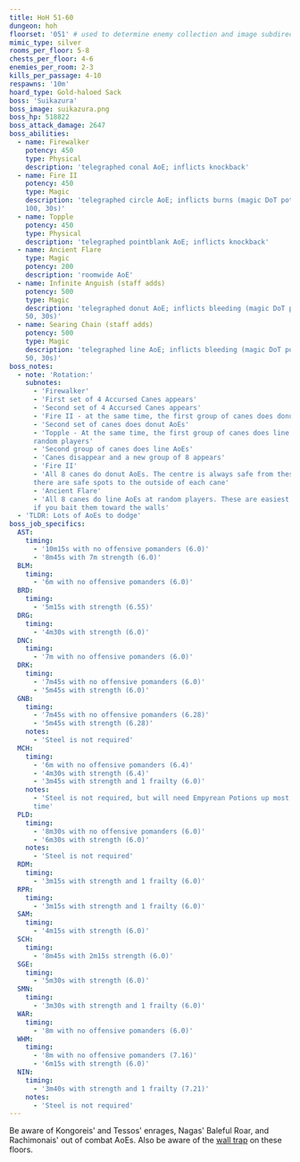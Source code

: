 ```yaml
---
title: HoH 51-60
dungeon: hoh
floorset: '051' # used to determine enemy collection and image subdirectory
mimic_type: silver
rooms_per_floor: 5-8
chests_per_floor: 4-6
enemies_per_room: 2-3
kills_per_passage: 4-10
respawns: '10m'
hoard_type: Gold-haloed Sack
boss: 'Suikazura'
boss_image: suikazura.png
boss_hp: 518822
boss_attack_damage: 2647
boss_abilities:
  - name: Firewalker
    potency: 450
    type: Physical
    description: 'telegraphed conal AoE; inflicts knockback'
  - name: Fire II
    potency: 450
    type: Magic
    description: 'telegraphed circle AoE; inflicts burns (magic DoT potency
    100, 30s)'
  - name: Topple
    potency: 450
    type: Physical
    description: 'telegraphed pointblank AoE; inflicts knockback'
  - name: Ancient Flare
    type: Magic
    potency: 200
    description: 'roomwide AoE'
  - name: Infinite Anguish (staff adds)
    potency: 500
    type: Magic
    description: 'telegraphed donut AoE; inflicts bleeding (magic DoT potency
    50, 30s)'
  - name: Searing Chain (staff adds)
    potency: 500
    type: Magic
    description: 'telegraphed line AoE; inflicts bleeding (magic DoT potency
    50, 30s)'
boss_notes:
  - note: 'Rotation:'
    subnotes:
      - 'Firewalker'
      - 'First set of 4 Accursed Canes appears'
      - 'Second set of 4 Accursed Canes appears'
      - 'Fire II - at the same time, the first group of canes does donut AoEs'
      - 'Second set of canes does donut AoEs'
      - 'Topple - At the same time, the first group of canes does line AoEs at
      random players'
      - 'Second group of canes does line AoEs'
      - 'Canes disappear and a new group of 8 appears'
      - 'Fire II'
      - 'All 8 canes do donut AoEs. The centre is always safe from these, and
      there are safe spots to the outside of each cane'
      - 'Ancient Flare'
      - 'All 8 canes do line AoEs at random players. These are easiest to dodge
      if you bait them toward the walls'
  - 'TLDR: Lots of AoEs to dodge'
boss_job_specifics:
  AST:
    timing:
      - '10m15s with no offensive pomanders (6.0)'
      - '8m45s with 7m strength (6.0)'
  BLM:
    timing:
      - '6m with no offensive pomanders (6.0)'
  BRD:
    timing:
      - '5m15s with strength (6.55)'
  DRG:
    timing:
      - '4m30s with strength (6.0)'
  DNC:
    timing:
      - '7m with no offensive pomanders (6.0)'
  DRK:
    timing:
      - '7m45s with no offensive pomanders (6.0)'
      - '5m45s with strength (6.0)'
  GNB:
    timing:
      - '7m45s with no offensive pomanders (6.28)'
      - '5m45s with strength (6.28)'
    notes:
      - 'Steel is not required'
  MCH:
    timing:
      - '6m with no offensive pomanders (6.4)'
      - '4m30s with strength (6.4)'
      - '3m45s with strength and 1 frailty (6.0)'
    notes:
      - 'Steel is not required, but will need Empyrean Potions up most up the
      time'
  PLD:
    timing:
      - '8m30s with no offensive pomanders (6.0)'
      - '6m30s with strength (6.0)'
    notes:
      - 'Steel is not required'
  RDM:
    timing:
      - '3m15s with strength and 1 frailty (6.0)'
  RPR:
    timing:
      - '3m15s with strength and 1 frailty (6.0)'
  SAM:
    timing:
      - '4m15s with strength (6.0)'
  SCH:
    timing:
      - '8m45s with 2m15s strength (6.0)'
  SGE:
    timing:
      - '5m30s with strength (6.0)'
  SMN:
    timing:
      - '3m30s with strength and 1 frailty (6.0)'
  WAR:
    timing:
      - '8m with no offensive pomanders (6.0)'
  WHM:
    timing:
      - '8m with no offensive pomanders (7.16)'
      - '6m15s with strength (6.0)'
  NIN:
    timing:
      - '3m40s with strength and 1 frailty (7.21)'
    notes:
      - 'Steel is not required'
---
```


Be aware of Kongoreis' and Tessos' enrages, Nagas' Baleful Roar, and
Rachimonais' out of combat AoEs. Also be aware of the
[wall trap](/pages/wall_traps.html#hoh-41-79) on these floors.
